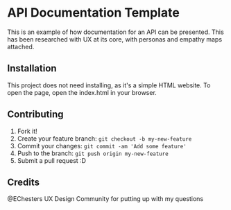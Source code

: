 # API Documentation Template

This is an example of how documentation for an API can be presented. This has been researched with UX at its core, with personas and empathy maps attached.

## Installation

This project does not need installing, as it's a simple HTML website. To open the page, open the index.html in your browser.

## Contributing

1. Fork it!
2. Create your feature branch: `git checkout -b my-new-feature`
3. Commit your changes: `git commit -am 'Add some feature'`
4. Push to the branch: `git push origin my-new-feature`
5. Submit a pull request :D

## Credits

@EChesters
UX Design Community for putting up with my questions
